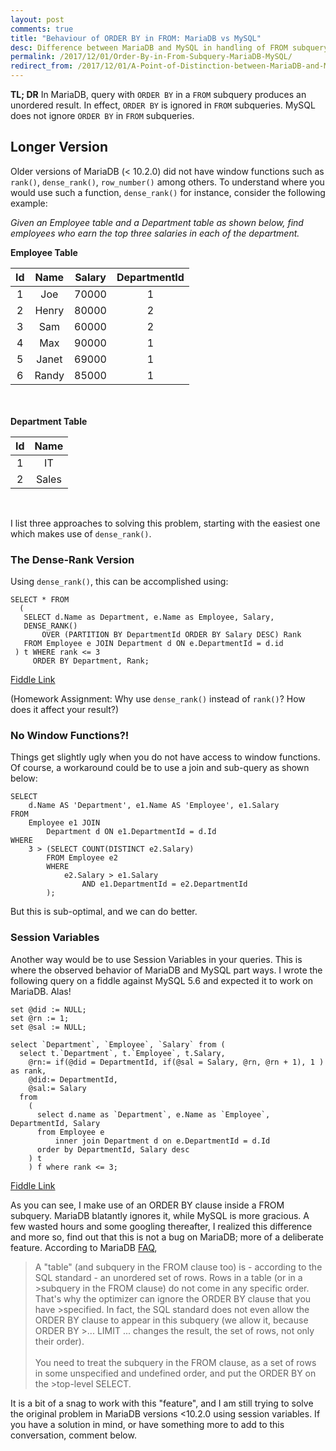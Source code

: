 ```yaml
---
layout: post
comments: true
title: "Behaviour of ORDER BY in FROM: MariaDB vs MySQL"
desc: Difference between MariaDB and MySQL in handling of FROM subquery
permalink: /2017/12/01/Order-By-in-From-Subquery-MariaDB-MySQL/
redirect_from: /2017/12/01/A-Point-of-Distinction-between-MariaDB-and-MySQL/
---
```


**TL; DR**
In MariaDB, query with `ORDER BY` in a `FROM` subquery produces an unordered result. In effect, `ORDER BY` is ignored in `FROM` subqueries. MySQL does not ignore `ORDER BY` in `FROM` subqueries.

<!--break-->
## Longer Version
Older versions of MariaDB (< 10.2.0) did not have window functions such as `rank()`, `dense_rank()`, `row_number()` among others. To understand where you would use such a function, `dense_rank()` for instance, consider the following example:

*Given an Employee table and a Department table as shown below, find employees who earn the top three salaries in each of the department.*

**Employee Table**

Id   | Name    | Salary   | DepartmentId 
:--: | :-----: | :------: | :------------:
 1   | Joe     | 70000    | 1            
 2   | Henry   | 80000    | 2            
 3   | Sam     | 60000    | 2            
 4   | Max     | 90000    | 1            
 5   | Janet   | 69000    | 1            
 6   | Randy   | 85000    | 1              

                                                                                  
<br /> <br />
**Department Table**

 Id  | Name       |
:--: | :--------: |
 1   | IT         |
 2   | Sales      |  

<br />

I list three approaches to solving this problem, starting with the easiest one which makes use of `dense_rank()`.



### The Dense-Rank Version
Using `dense_rank()`, this can be accomplished using:
```
SELECT * FROM 
  (
   SELECT d.Name as Department, e.Name as Employee, Salary,
   DENSE_RANK() 
       OVER (PARTITION BY DepartmentId ORDER BY Salary DESC) Rank
   FROM Employee e JOIN Department d ON e.DepartmentId = d.id
 ) t WHERE rank <= 3
     ORDER BY Department, Rank;
```
[Fiddle Link](http://dbfiddle.uk/?rdbms=mariadb_10.2&fiddle=cc9082f8d09b48dc7f374456ef817a73)


(Homework Assignment: Why use `dense_rank()` instead of `rank()`? How does it affect your result?)



### No Window Functions?!
Things get slightly ugly when you do not have access to window functions. Of course, a workaround could be to use a join and sub-query as shown below:
```
SELECT
    d.Name AS 'Department', e1.Name AS 'Employee', e1.Salary
FROM
    Employee e1 JOIN
        Department d ON e1.DepartmentId = d.Id
WHERE
    3 > (SELECT COUNT(DISTINCT e2.Salary)
        FROM Employee e2
        WHERE
            e2.Salary > e1.Salary
                AND e1.DepartmentId = e2.DepartmentId
        );
```
	
But this is sub-optimal, and we can do better. 


### Session Variables
Another way would be to use Session Variables in your queries. This is where the observed behavior of MariaDB and MySQL part ways. I wrote the following query on a fiddle against MySQL 5.6 and expected it to work on MariaDB. Alas!
```
set @did := NULL;
set @rn := 1;
set @sal := NULL;

select `Department`, `Employee`, `Salary` from (
  select t.`Department`, t.`Employee`, t.Salary,
	@rn:= if(@did = DepartmentId, if(@sal = Salary, @rn, @rn + 1), 1 ) as rank,
	@did:= DepartmentId,
	@sal:= Salary
  from 
	(
	  select d.name as `Department`, e.Name as `Employee`, DepartmentId, Salary 
	  from Employee e 
		  inner join Department d on e.DepartmentId = d.Id 
	  order by DepartmentId, Salary desc
	) t
	) f where rank <= 3;
```
[Fiddle Link](http://sqlfiddle.com/#!9/627639/697)



As you can see, I make use of an ORDER BY clause inside a FROM subquery. MariaDB blatantly ignores it, while MySQL is more gracious. A few wasted hours and some googling thereafter, I realized this difference and more so, find out that this is not a bug on MariaDB; more of a deliberate feature. According to MariaDB [FAQ](https://mariadb.com/kb/en/library/why-is-order-by-in-a-from-subquery-ignored/),

>A "table" (and subquery in the FROM clause too) is - according to the SQL standard - an unordered set of rows. Rows in a table (or in a >subquery in the FROM clause) do not come in any specific order. That's why the optimizer can ignore the ORDER BY clause that you have >specified. In fact, the SQL standard does not even allow the ORDER BY clause to appear in this subquery (we allow it, because ORDER BY >... LIMIT ... changes the result, the set of rows, not only their order). <br /> <br />You need to treat the subquery in the FROM clause, as a set of rows in some unspecified and undefined order, and put the ORDER BY on the >top-level SELECT.


It is a bit of a snag to work with this "feature", and I am still trying to solve the original problem in MariaDB versions <10.2.0 using session variables. If you have a solution in mind, or have something more to add to this conversation, comment below.
